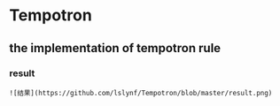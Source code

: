 # Tempotron
## the implementation of tempotron rule
### result
    ![结果](https://github.com/lslynf/Tempotron/blob/master/result.png)
